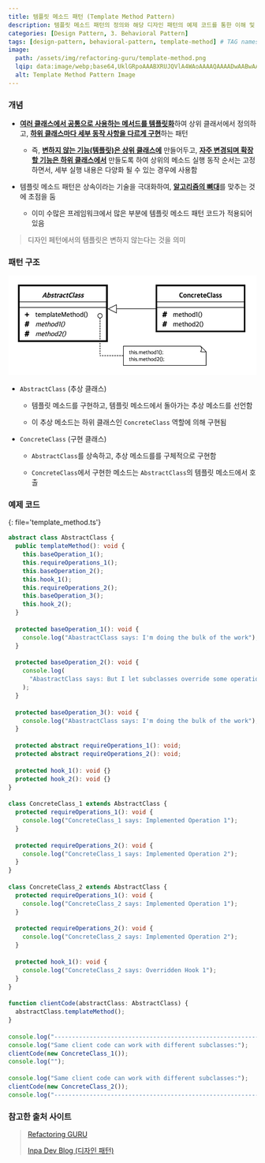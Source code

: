 ```yaml
---
title: 템플릿 메소드 패턴 (Template Method Pattern)
description: 템플릿 메소드 패턴의 정의와 해당 디자인 패턴의 예제 코드를 통한 이해 및 설명 정리
categories: [Design Pattern, 3. Behavioral Pattern]
tags: [design-pattern, behavioral-pattern, template-method] # TAG names should always be lowercase
image:
  path: /assets/img/refactoring-guru/template-method.png
  lqip: data:image/webp;base64,UklGRpoAAABXRUJQVlA4WAoAAAAQAAAADwAABwAAQUxQSDIAAAARL0AmbZurmr57yyIiqE8oiG0bejIYEQTgqiDA9vqnsUSI6H+oAERp2HZ65qP/VIAWAFZQOCBCAAAA8AEAnQEqEAAIAAVAfCWkAALp8sF8rgRgAP7o9FDvMCkMde9PK7euH5M1m6VWoDXf2FkP3BqV0ZYbO6NA/VFIAAAA
  alt: Template Method Pattern Image
---
```


### 개념

- <ins>**여러 클래스에서 공통으로 사용하는 메서드를 템플릿화**</ins>하여 상위 클래서에서 정의하고, <ins>**하위 클래스마다 세부 동작 사항을 다르게 구현**</ins>하는 패턴

  - 즉, <ins>**변하지 않는 기능(템플릿)은 상위 클래스에**</ins> 만들어두고, <ins>**자주 변경되며 확장할 기능은 하위 클래스에서**</ins> 만들도록 하여
    상위의 메소드 실행 동작 순서는 고정하면서, 세부 실행 내용은 다양화 될 수 있는 경우에 사용함

- 템플릿 메소드 패턴은 상속이라는 기술을 극대화하여, <ins>**알고리즘의 뼈대**</ins>를 맞추는 것에 초점을 둠

  - 이미 수많은 프레임워크에서 많은 부분에 템플릿 메소드 패턴 코드가 적용되어 있음

> 디자인 페턴에서의 템플릿은 변하지 않는다는 것을 의미

### 패턴 구조

![teamplate_method](/assets/img/structure/teamplate_method.png)

- `AbstractClass` (추상 클래스)

  - 템플릿 메소드를 구현하고, 템플릿 메소드에서 돌아가는 추상 메소드를 선언함

  - 이 추상 메소드는 하위 클래스인 `ConcreteClass` 역할에 의해 구현됨

- `ConcreteClass` (구현 클래스)

  - `AbstractClass`를 상속하고, 추상 메소드를를 구체적으로 구현함

  - `ConcreteClass`에서 구현한 메소드는 `AbstractClass`의 템플릿 메소드에서 호출

### 예제 코드

{: file='template_method.ts'}

```ts
abstract class AbstractClass {
  public templateMethod(): void {
    this.baseOperation_1();
    this.requireOperations_1();
    this.baseOperation_2();
    this.hook_1();
    this.requireOperations_2();
    this.baseOperation_3();
    this.hook_2();
  }

  protected baseOperation_1(): void {
    console.log("AbastractClass says: I'm doing the bulk of the work");
  }

  protected baseOperation_2(): void {
    console.log(
      "AbastractClass says: But I let subclasses override some operations"
    );
  }

  protected baseOperation_3(): void {
    console.log("AbastractClass says: I'm doing the bulk of the work");
  }

  protected abstract requireOperations_1(): void;
  protected abstract requireOperations_2(): void;

  protected hook_1(): void {}
  protected hook_2(): void {}
}

class ConcreteClass_1 extends AbstractClass {
  protected requireOperations_1(): void {
    console.log("ConcreteClass_1 says: Implemented Operation 1");
  }

  protected requireOperations_2(): void {
    console.log("ConcreteClass_1 says: Implemented Operation 2");
  }
}

class ConcreteClass_2 extends AbstractClass {
  protected requireOperations_1(): void {
    console.log("ConcreteClass_2 says: Implemented Operation 1");
  }

  protected requireOperations_2(): void {
    console.log("ConcreteClass_2 says: Implemented Operation 2");
  }

  protected hook_1(): void {
    console.log("ConcreteClass_2 says: Overridden Hook 1");
  }
}

function clientCode(abstractClass: AbstractClass) {
  abstractClass.templateMethod();
}

console.log("----------------------------------------------------------------");
console.log("Same client code can work with different subclasses:");
clientCode(new ConcreteClass_1());
console.log("");

console.log("Same client code can work with different subclasses:");
clientCode(new ConcreteClass_2());
console.log("----------------------------------------------------------------");
```

### 참고한 출처 사이트

> [Refactoring GURU](https://refactoring.guru/ko/design-patterns)
>
> [Inpa Dev Blog (디자인 패턴)](https://inpa.tistory.com/category/%EB%94%94%EC%9E%90%EC%9D%B8%20%ED%8C%A8%ED%84%B4)
